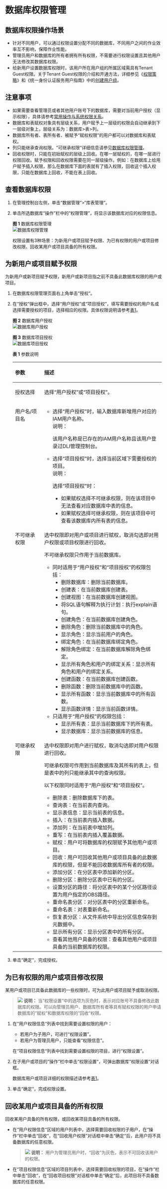 # 数据库权限管理<a name="dli_01_0447"></a>

## 数据库权限操作场景<a name="section2883543204514"></a>

-   针对不同用户，可以通过权限设置分配不同的数据库，不同用户之间的作业效率互不影响，保障作业性能。
-   管理员用户和数据库的所有者拥有所有权限，不需要进行权限设置且其他用户无法修改其数据库权限。
-   给新用户设置数据库权限时，该用户所在用户组的所属区域需具有Tenant Guest权限。关于Tenant Guest权限的介绍和开通方法，详细参见《[权限策略](https://support.huaweicloud.com/usermanual-permissions/iam_01_0001.html)》和《统一身份认证服务用户指南》中的[创建用户组](https://support.huaweicloud.com/usermanual-iam/iam_03_0001.html)。

## 注意事项<a name="section13393554152612"></a>

-   如果需要查看管理员或者其他用户账号下的数据库，需要对当前用户授权（显示权限），具体请参考[常用操作与系统权限关系](常用操作与系统权限关系.md)。
-   数据库和表赋权对象具有层级关系，用户赋予上一层级的权限会自动继承到下一层级对象上，层级关系为：数据库\>表\>列。
-   数据库所有者、表所有者、被赋予“赋权权限“的用户都可以对数据库和表赋权。
-   列只能继承查询权限。“可继承权限“详细信息请参见[数据库权限管理](数据库权限管理.md)。
-   回收权限时，只能在初始赋权的层级上回收。在哪一层赋权的，在哪一层进行权限回收。赋予权限和回收权限需要在同一层级操作。例如：在数据库上给用户赋予插入权限，那么在数据库下面的表就有了插入权限，回收这个插入权限，只能在数据库上回收，不能在表上回收。

## 查看数据库权限<a name="section634510674716"></a>

1.  在管理控制台左侧，单击“数据管理“\>“库表管理“。
2.  单击所选数据库“操作”栏中的“权限管理”，将显示该数据库对应的权限信息。

    **图 1**  数据库权限管理<a name="fig536012425918"></a>  
    ![](figures/数据库权限管理.png "数据库权限管理")

    权限设置有3种场景：为新用户或项目赋予权限、为已有权限的用户或项目修改权限、回收某用户或项目具备的所有权限。


## 为新用户或项目赋予权限<a name="section957282317377"></a>

为新用户或新项目赋予权限，新用户或新项目指之前不具备此数据库权限的用户或项目。

1.  在数据库权限管理页面右上角单击“授权“。
2.  在“授权“弹出框中，选择“用户授权”或“项目授权”，填写需要授权的用户名或选择需要授权的项目，选择相应的权限。具体权限说明请参考[表1](#table88751410195512)。

    **图 2**  数据库用户授权<a name="fig128726107551"></a>  
    ![](figures/数据库用户授权.png "数据库用户授权")

    **图 3**  数据库项目授权<a name="fig9194247122211"></a>  
    ![](figures/数据库项目授权.png "数据库项目授权")

    **表 1**  参数说明

    <a name="table88751410195512"></a>
    <table><thead align="left"><tr id="row1387220108558"><th class="cellrowborder" valign="top" width="19.49%" id="mcps1.2.3.1.1"><p id="p58726103557"><a name="p58726103557"></a><a name="p58726103557"></a>参数</p>
    </th>
    <th class="cellrowborder" valign="top" width="80.51%" id="mcps1.2.3.1.2"><p id="p987291018559"><a name="p987291018559"></a><a name="p987291018559"></a>描述</p>
    </th>
    </tr>
    </thead>
    <tbody><tr id="row3373112565"><td class="cellrowborder" valign="top" width="19.49%" headers="mcps1.2.3.1.1 "><p id="p203861185613"><a name="p203861185613"></a><a name="p203861185613"></a>授权选择</p>
    </td>
    <td class="cellrowborder" valign="top" width="80.51%" headers="mcps1.2.3.1.2 "><p id="p20386113567"><a name="p20386113567"></a><a name="p20386113567"></a>选择“用户授权”或“项目授权”。</p>
    </td>
    </tr>
    <tr id="row10873810105520"><td class="cellrowborder" valign="top" width="19.49%" headers="mcps1.2.3.1.1 "><p id="p208738106553"><a name="p208738106553"></a><a name="p208738106553"></a>用户名/项目名</p>
    </td>
    <td class="cellrowborder" valign="top" width="80.51%" headers="mcps1.2.3.1.2 "><a name="ul672018215573"></a><a name="ul672018215573"></a><ul id="ul672018215573"><li>选择“用户授权”时，输入数据库新增用户对应的IAM用户名称。<div class="note" id="note18961324477"><a name="note18961324477"></a><a name="note18961324477"></a><span class="notetitle"> 说明： </span><div class="notebody"><p id="p13896623472"><a name="p13896623472"></a><a name="p13896623472"></a>该用户名称是已存在的IAM用户名称且该用户登录过DLI管理控制台。</p>
    </div></div>
    </li><li>选择“项目授权”时，选择当前区域下需要授权的项目。<div class="note" id="note172669012442"><a name="note172669012442"></a><a name="note172669012442"></a><span class="notetitle"> 说明： </span><div class="notebody"><p id="p193261791353"><a name="p193261791353"></a><a name="p193261791353"></a>选择“项目授权”时：</p>
    <a name="ul129422515351"></a><a name="ul129422515351"></a><ul id="ul129422515351"><li>如果赋权选择不可继承权限，则在该项目中无法查看对应数据库中表的信息。</li><li>如果赋权选择可继承权限，则在该项目中可查看该数据库内所有表的信息。</li></ul>
    </div></div>
    </li></ul>
    </td>
    </tr>
    <tr id="row12874910135518"><td class="cellrowborder" valign="top" width="19.49%" headers="mcps1.2.3.1.1 "><p id="p1873201045515"><a name="p1873201045515"></a><a name="p1873201045515"></a>不可继承权限</p>
    </td>
    <td class="cellrowborder" valign="top" width="80.51%" headers="mcps1.2.3.1.2 "><p id="p4680842713"><a name="p4680842713"></a><a name="p4680842713"></a>选中权限即对用户或项目进行赋权，取消勾选即对用户权限或项目权限进行回收。</p>
    <p id="p7873610185517"><a name="p7873610185517"></a><a name="p7873610185517"></a>不可继承权限只作用于当前数据库。</p>
    <a name="ul3874131035512"></a><a name="ul3874131035512"></a><ul id="ul3874131035512"><li>同时适用于“用户授权”和“项目授权”的权限包括：<a name="ul84811976339"></a><a name="ul84811976339"></a><ul id="ul84811976339"><li>删除数据库：删除当前数据库。</li><li>创建表：在当前数据库创建表。</li><li>创建视图：在当前数据库创建视图。</li><li>将SQL语句解释为执行计划：执行explain语句。</li><li>创建角色：在当前数据库创建角色。</li><li>删除角色：删除当前数据库中的角色。</li><li>显示角色：显示当前用户的角色。</li><li>绑定角色：在当前数据库绑定角色。</li><li>解除角色绑定：在当前数据库解除角色绑定。</li><li>显示所有角色和用户的绑定关系：显示所有角色和用户的绑定关系。</li><li>创建函数：在当前数据库创建函数。</li><li>删除函数：删除当前数据库中的函数。</li><li>显示所有函数：显示当前数据库中的所有函数。</li><li>显示函数详情：显示当前函数详情。</li></ul>
    </li><li>只适用于“用户授权”的权限包括：<a name="ul13771941103214"></a><a name="ul13771941103214"></a><ul id="ul13771941103214"><li>显示所有表：显示当前数据库下的所有表。</li><li>显示数据库：显示当前数据库的信息。</li></ul>
    </li></ul>
    </td>
    </tr>
    <tr id="row487561075512"><td class="cellrowborder" valign="top" width="19.49%" headers="mcps1.2.3.1.1 "><p id="p587421015511"><a name="p587421015511"></a><a name="p587421015511"></a>可继承权限</p>
    </td>
    <td class="cellrowborder" valign="top" width="80.51%" headers="mcps1.2.3.1.2 "><p id="p1349111711414"><a name="p1349111711414"></a><a name="p1349111711414"></a>选中权限即对用户进行赋权，取消勾选即对用户权限进行回收。</p>
    <p id="p10505172173717"><a name="p10505172173717"></a><a name="p10505172173717"></a>可继承权限可作用到当前数据库及其所有的表上，但是表中的列只能继承其中的查询权限。</p>
    <p id="p108745102551"><a name="p108745102551"></a><a name="p108745102551"></a>以下权限同时适用于“用户授权”和“项目授权”。</p>
    <a name="ul14875111065516"></a><a name="ul14875111065516"></a><ul id="ul14875111065516"><li>删除表：删除数据库下的表。</li><li>查询表：在当前表内查询。</li><li>显示表信息：显示当前表的信息。</li><li>插入：在当前表内插入数据。</li><li>添加列：在当前表中增加列。</li><li>重写：在当前表内插入覆盖数据。</li><li>赋权：用户可将数据库的权限赋予其他用户或项目。</li><li>回收：用户可回收其他用户或项目具备的此数据库的权限，但是不能回收数据库所有者的权限。</li><li>添加分区：在分区表中添加新的分区。</li><li>删除分区：删除分区表中已有的分区。</li><li>设置分区的路径：将分区表中的某个分区路径设置为用户指定的OBS路径。</li><li>重命名表分区：对分区表中的分区重新命名。</li><li>重命名表：对表重新命名。</li><li>恢复表分区：从文件系统中导出分区信息保存到元数据中。</li><li>显示所有分区：显示分区表中的所有分区。</li><li>查看其他用户具备的权限：查看其他用户或项目具备的当前数据库的权限。</li></ul>
    </td>
    </tr>
    </tbody>
    </table>

3.  单击“确定“，完成授权。

## 为已有权限的用户或项目修改权限<a name="section168711128399"></a>

某用户或项目已具备此数据库的一些权限时，可为此用户或项目赋予或取消权限。

>![](public_sys-resources/icon-note.gif) **说明：** 
>当“权限设置“中的选项为灰色时，表示对应账号不具备修改此数据库的权限。可以向管理员用户、数据库所有者等具有赋权权限的用户申请数据库的“赋权“和数据库权限的“回收“权限。

1.  在“用户权限信息“列表中找到需要设置权限的用户：

    -   若用户为子用户，可进行“权限设置”。
    -   若用户为管理员用户，只能查看“权限信息”。

    在“项目权限信息“列表中找到需要设置权限的项目，进行“权限设置”。

2.  在子用户或项目的“操作”栏中单击“权限设置“，可弹出数据库“权限设置“对话框。

    数据库用户或项目详细的权限描述请参考[表1](#table88751410195512)。

3.  单击“确定“，完成权限设置。

## 回收某用户或项目具备的所有权限<a name="section20141976412"></a>

回收某用户具备的所有权限，或回收某项目具备的所有权限。

-   在“用户权限信息“区域的用户列表中，选择需要回收权限的子用户，在“操作“栏中单击“回收“，在“回收用户权限”对话框中单击“确定“后，此用户将不具备数据库的任意权限。

    >![](public_sys-resources/icon-note.gif) **说明：** 
    >用户为管理员用户时，“回收”为灰色，表示不可回收该用户的权限。

-   在“项目权限信息“区域的项目列表中，选择需要回收权限的项目，在“操作“栏中单击“回收“，在“回收项目权限”对话框中单击“确定“后，此项目将不具备数据库的任意权限。

